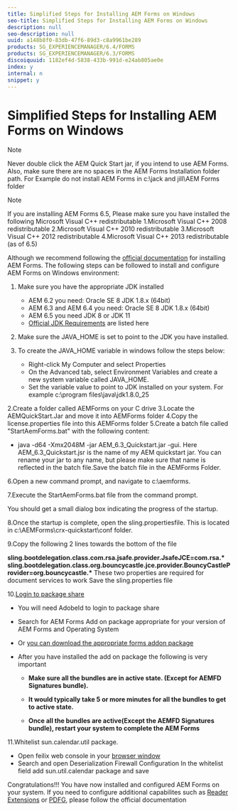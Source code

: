 ```yaml
---
title: Simplified Steps for Installing AEM Forms on Windows
seo-title: Simplified Steps for Installing AEM Forms on Windows
description: null
seo-description: null
uuid: a148b8f0-83db-47f6-89d3-c8a9961be289
products: SG_EXPERIENCEMANAGER/6.4/FORMS
products: SG_EXPERIENCEMANAGER/6.3/FORMS
discoiquuid: 1182ef4d-5838-433b-991d-e24ab805ae0e
index: y
internal: n
snippet: y
---
```

# Simplified Steps for Installing AEM Forms on Windows

>[!NOTE]
>Never double click the AEM Quick Start jar, if you intend to use AEM Forms.
>Also, make sure there are no spaces in the AEM Forms Installation folder path.
>For Example do not install AEM Forms in c:\jack and jill\AEM Forms folder

>[!NOTE]
If you are installing AEM Forms 6.5, Please make sure you have installed the following Microsoft Visual C++ redistributable
1.Microsoft Visual C++ 2008 redistributable
2.Microsoft Visual C++ 2010 redistributable
3.Microsoft Visual C++ 2012 redistributable
4.Microsoft Visual C++ 2013 redistributable (as of 6.5)

Although we recommend following the [official documentation](https://helpx.adobe.com/experience-manager/6-3/forms/using/installing-configuring-aem-forms-osgi.html) for installing AEM Forms. The following steps can be followed to install and configure AEM Forms on Windows environment:

1. Make sure you have the appropriate JDK installed
   * AEM 6.2 you need: Oracle SE 8 JDK 1.8.x (64bit)
   * AEM 6.3 and AEM 6.4 you need: Oracle SE 8 JDK 1.8.x (64bit)
   * AEM 6.5 you need JDK 8 or JDK 11
   * [Official JDK Requirements](https://helpx.adobe.com/experience-manager/6-3/sites/deploying/using/technical-requirements.html) are listed here
1. Make sure the JAVA_HOME is set to point to the JDK you have installed.
1. To create the JAVA_HOME variable in windows follow the steps below:

   * Right-click My Computer and select Properties
   * On the Advanced tab, select Environment Variables and create a new system variable called JAVA_HOME.
   * Set the variable value to point to JDK installed on your system. For example c:\program files\java\jdk1.8.0_25

2.Create a folder called AEMForms on your C drive
3.Locate the AEMQuickStart.Jar and move it into AEMForms folder
4.Copy the license.properties file into this AEMForms folder
5.Create a batch file called "StartAemForms.bat" with the following content:

* java -d64 -Xmx2048M -jar AEM_6.3_Quickstart.jar -gui.
Here AEM_6.3_Quickstart.jsr is the name of my AEM quickstart jar.
You can rename your jar to any name, but please make sure that name is reflected in the batch file.Save the batch file in the AEMForms Folder.

6.Open a new command prompt, and navigate to c:\aemforms.

7.Execute the StartAemForms.bat file from the command prompt.

You should get a small dialog box indicating the progress of the startup.

8.Once the startup is complete, open the sling.propertiesfile. This is located in c:\AEMForms\crx-quickstart\conf folder.

9.Copy the following 2 lines towards the bottom of the file

**sling.bootdelegation.class.com.rsa.jsafe.provider.JsafeJCE=com.rsa.&#42;** **sling.bootdelegation.class.org.bouncycastle.jce.provider.BouncyCastleProvider=org.bouncycastle.&#42;**
These two properties are required for document services to work
Save the sling.properties file

10.[Login to package share](http://localhost:4502/crx/packageshare/login.html)

* You will need AdobeId to login to package share
* Search for AEM Forms Add on package appropriate for your version of AEM Forms and Operating System
* Or [you can download the appropriate forms addon package](https://helpx.adobe.com/aem-forms/kb/aem-forms-releases.html)
* After you have installed the add on package the following is very important

  * **Make sure all the bundles are in active state. (Except for AEMFD Signatures bundle).**
  * **It would typically take 5 or more minutes for all the bundles to get to active state.**

  * **Once all the bundles are active(Except the AEMFD Signatures bundle), restart your system to complete the AEM Forms**

11.Whitelist sun.calendar.util package.

* Open feilix web console in your [browser window](http://localhost:4502/system/console/configMgr)
* Search and open Deserialization Firewall Configuration
In the whitelist field add sun.util.calendar package and save

Congratulations!!! You have now installed and configured AEM Forms on your system.
If you need to configure additional capabilites such as [Reader Extensions](https://helpx.adobe.com/experience-manager/6-3/forms/using/configuring-document-services.html) or [PDFG](https://helpx.adobe.com/experience-manager/6-3/forms/using/install-configure-pdf-generator.html), please follow the official documentation